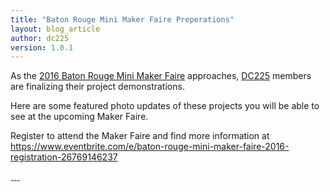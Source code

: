 ```yaml
---
title: "Baton Rouge Mini Maker Faire Preperations"
layout: blog_article
author: dc225
version: 1.0.1
---
```


As the [2016 Baton Rouge Mini Maker Faire](http://www.makerfairebatonrouge.com/) approaches, [DC225](http://defcon225.org) members are finalizing their project demonstrations.

Here are some featured photo updates of these projects you will be able to see at the upcoming Maker Faire.

Register to attend the Maker Faire and find more information at <https://www.eventbrite.com/e/baton-rouge-mini-maker-faire-2016-registration-26769146237>

<a href="https://s3-us-west-2.amazonaws.com/63306e6675736564/uplds/ph1x01.jpg">
<img src="data:image/gif;base64,R0lGODlhAQABAIAAAAAAAP///yH5BAEAAAAALAAAAAABAAEAAAIBRAA7" data-original="https://s3-us-west-2.amazonaws.com/63306e6675736564/uplds/ph1x01.jpg" class="lazy img-thumbnail" border="0" />
</a>

<a href="https://s3-us-west-2.amazonaws.com/63306e6675736564/uplds/ph1x02.jpg">
<img src="data:image/gif;base64,R0lGODlhAQABAIAAAAAAAP///yH5BAEAAAAALAAAAAABAAEAAAIBRAA7" data-original="https://s3-us-west-2.amazonaws.com/63306e6675736564/uplds/ph1x02.jpg" class="lazy img-thumbnail" border="0" />
</a>

<a href="https://s3-us-west-2.amazonaws.com/63306e6675736564/uplds/ph1x03.jpg">
<img src="data:image/gif;base64,R0lGODlhAQABAIAAAAAAAP///yH5BAEAAAAALAAAAAABAAEAAAIBRAA7" data-original="https://s3-us-west-2.amazonaws.com/63306e6675736564/uplds/ph1x03.jpg" class="lazy img-thumbnail" border="0" />
</a>

<a href="https://s3-us-west-2.amazonaws.com/63306e6675736564/uplds/ph1x04.jpg">
<img src="data:image/gif;base64,R0lGODlhAQABAIAAAAAAAP///yH5BAEAAAAALAAAAAABAAEAAAIBRAA7" data-original="https://s3-us-west-2.amazonaws.com/63306e6675736564/uplds/ph1x04.jpg" class="lazy img-thumbnail" border="0" />
</a>
